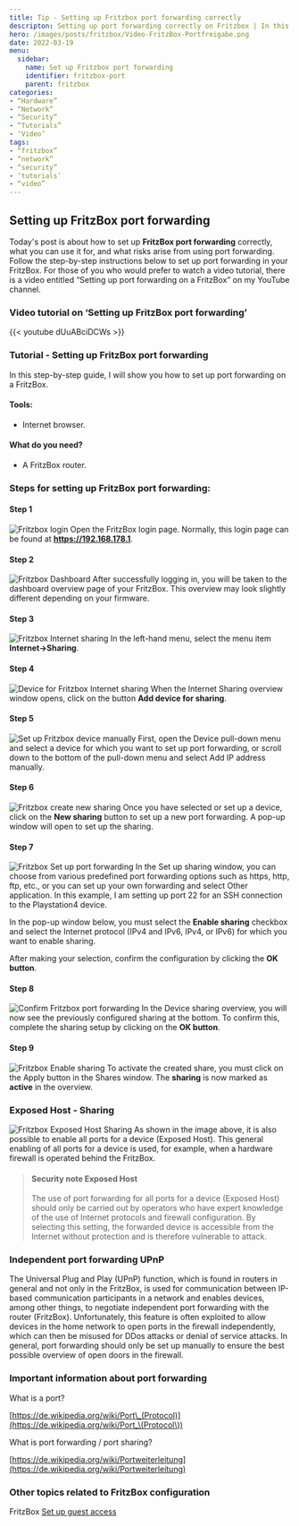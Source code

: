 ```yaml
---
title: Tip - Setting up Fritzbox port forwarding correctly
descripton: Setting up port forwarding correctly on Fritzbox | In this video, I show you how to configure port forwarding on Fritzbox.
hero: /images/posts/fritzbox/Video-FritzBox-Portfreigabe.png
date: 2022-03-19
menu:
  sidebar:
    name: Set up Fritzbox port forwarding
    identifier: fritzbox-port
    parent: fritzbox
categories:
- “Hardware”
- “Network”
- “Security”
- “Tutorials”
- ‘Video’
tags:
- “fritzbox”
- “network”
- “security”
- ‘tutorials’
- “video”
---
```

## Setting up FritzBox port forwarding
Today's post is about how to set up **FritzBox port forwarding** correctly, what you can use it for, and what risks arise from using port forwarding.
Follow the step-by-step instructions below to set up port forwarding in your FritzBox.
For those of you who would prefer to watch a video tutorial, there is a video entitled “Setting up port forwarding on a FritzBox” on my YouTube channel.
### Video tutorial on ‘Setting up FritzBox port forwarding’
{{< youtube dUuABciDCWs >}}

### Tutorial - Setting up FritzBox port forwarding
In this step-by-step guide, I will show you how to set up port forwarding on a FritzBox.
#### Tools:
- Internet browser.
#### What do you need?
- A FritzBox router.
### Steps for setting up FritzBox port forwarding:
#### Step 1
![Fritzbox login](/images/posts/fritzbox/FritzBox-Anmedlung.jpg)
Open the FritzBox login page. Normally, this login page can be found at **https://192.168.178.1**.
#### Step 2
![Fritzbox Dashboard](/images/posts/fritzbox/FritzBox-Dashboard.jpg)
After successfully logging in, you will be taken to the dashboard overview page of your FritzBox. This overview may look slightly different depending on your firmware.
#### Step 3
![Fritzbox Internet sharing](/images/posts/fritzbox/FritzBox-Internet-Freigaben.jpg)
In the left-hand menu, select the menu item **Internet->Sharing**.
#### Step 4
![Device for Fritzbox Internet sharing](/images/posts/fritzbox/FritzBox-Overview-Port-Sharing.jpg)
When the Internet Sharing overview window opens, click on the button **Add device for sharing**.
#### Step 5
![Set up Fritzbox device manually](/images/posts/fritzbox/FritzBox-Portfreigabe-einrichten-Geraet-auswaehlen.jpg)
First, open the Device pull-down menu and select a device for which you want to set up port forwarding, or scroll down to the bottom of the pull-down menu and select Add IP address manually.
#### Step 6
![Fritzbox create new sharing](/images/posts/fritzbox/FritzBox-Portfreigabe-Neue-Freigabe.jpg)
Once you have selected or set up a device, click on the **New sharing** button to set up a new port forwarding. A pop-up window will open to set up the sharing.
  
#### Step 7
![Fritzbox Set up port forwarding](/images/posts/fritzbox/FritzBox-Portfreigabe-Alternativ-eigenen-Port-freigeben-.jpg)
In the Set up sharing window, you can choose from various predefined port forwarding options such as https, http, ftp, etc., or you can set up your own forwarding and select Other application.
In this example, I am setting up port 22 for an SSH connection to the Playstation4 device.
  
In the pop-up window below, you must select the **Enable sharing** checkbox and select the Internet protocol (IPv4 and IPv6, IPv4, or IPv6) for which you want to enable sharing.
  
After making your selection, confirm the configuration by clicking the **OK button**.
#### Step 8
![Confirm Fritzbox port forwarding](/images/posts/fritzbox/FritzBox-Portfreigabe-Eingerichtete-Freigaben-bestaetigen.jpg)
In the Device sharing overview, you will now see the previously configured sharing at the bottom. To confirm this, complete the sharing setup by clicking on the **OK button**.
  
#### Step 9
![Fritzbox Enable sharing](/images/posts/fritzbox/FritzBox-Portfreigabe-Ueberpruefung-der-angelegten-Portfreigaben.jpg)
To activate the created share, you must click on the Apply button in the Shares window. The **sharing** is now marked as **active** in the overview.  
### Exposed Host - Sharing
![Fritzbox Exposed Host Sharing](/images/posts/fritzbox/FritzBox-Portfreigaben-Anmerkung-Portfreigaben.jpg)
As shown in the image above, it is also possible to enable all ports for a device (Exposed Host).
This general enabling of all ports for a device is used, for example, when a hardware firewall is operated behind the FritzBox.
> #### Security note Exposed Host
>
> The use of port forwarding for all ports for a device (Exposed Host) should only be carried out by operators who have expert knowledge of the use of Internet protocols and firewall configuration. By selecting this setting, the forwarded device is accessible from the Internet without protection and is therefore vulnerable to attack.

### Independent port forwarding UPnP
The Universal Plug and Play (UPnP) function, which is found in routers in general and not only in the FritzBox, is used for communication between IP-based communication participants in a network and enables devices, among other things, to negotiate independent port forwarding with the router (FritzBox).
Unfortunately, this feature is often exploited to allow devices in the home network to open ports in the firewall independently, which can then be misused for DDos attacks or denial of service attacks.
In general, port forwarding should only be set up manually to ensure the best possible overview of open doors in the firewall.

### Important information about port forwarding
What is a port?

[https://de.wikipedia.org/wiki/Port\_(Protocol)](https://de.wikipedia.org/wiki/Port_\(Protocol\))

What is port forwarding / port sharing?

[https://de.wikipedia.org/wiki/Portweiterleitung](https://de.wikipedia.org/wiki/Portweiterleitung)

### Other topics related to FritzBox configuration
FritzBox [Set up guest access](https://secure-bits.org/fritzbox-gastzugang-einrichten-aktivieren/)
